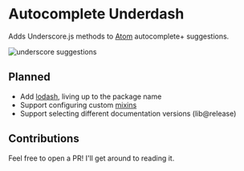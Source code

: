 # Autocomplete Underdash

Adds Underscore.js methods to [Atom](http://atom.io/) autocomplete+ suggestions.

![underscore suggestions](https://i.imgur.com/vg579Cf.png)

## Planned

* Add [lodash](https://lodash.com/docs), living up to the package name
* Support configuring custom [mixins](http://underscorejs.org/#mixin)
* Support selecting different documentation versions (lib@release)

## Contributions

Feel free to open a PR! I'll get around to reading it.
